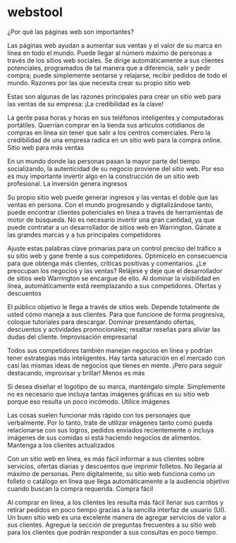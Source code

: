 # webstool

¿Por qué las páginas web son importantes?

Las páginas web ayudan a aumentar sus ventas y el valor de su marca en línea en todo el mundo. Puede llegar al número máximo de personas a través de los sitios web sociales. Se dirige automáticamente a sus clientes potenciales, programados de tal manera que a diferencia, salir y pedir compra; puede simplemente sentarse y relajarse, recibir pedidos de todo el mundo.
Razones por las que necesita crear su propio sitio web

Estas son algunas de las razones principales para crear un sitio web para las ventas de su empresa:
¡La credibilidad es la clave!

La gente pasa horas y horas en sus teléfonos inteligentes y computadoras portátiles. Querrían comprar en la tienda sus artículos cotidianos de compras en línea sin tener que salir a los centros comerciales. Pero la credibilidad de una empresa radica en un sitio web para la compra online.
Sitio web para más ventas

En un mundo donde las personas pasan la mayor parte del tiempo socializando, la autenticidad de su negocio proviene del sitio web. Por eso es muy importante invertir algo en la construcción de un sitio web profesional.
La inversión genera ingresos

Su propio sitio web puede generar ingresos y las ventas el doble que las ventas en persona. Con el mundo progresando y digitalizándose tanto, puede encontrar clientes potenciales en línea a través de herramientas de motor de búsqueda. No es necesario invertir una gran cantidad, ya que puede contratar a un desarrollador de sitios web en Warrington.
Gánate a las grandes marcas y a tus principales competidores

Ajuste estas palabras clave primarias para un control preciso del tráfico a su sitio web y gane frente a sus competidores. Optimícelo en consecuencia para que obtenga más clientes, críticas positivas y comentarios. ¿Le preocupan los negocios y las ventas? Relájese y deje que el desarrollador de sitios web Warrington se encargue de ello. Al dominar la visibilidad en línea, automáticamente está reemplazando a sus competidores.
Ofertas y descuentos

El público objetivo le llega a través de sitios web. Depende totalmente de usted cómo maneja a sus clientes. Para que funcione de forma progresiva, coloque tutoriales para descargar. Dominar presentando ofertas, descuentos y actividades promocionales; resaltar reseñas para aliviar las dudas del cliente.
Improvisación empresarial

Todos sus competidores también manejan negocios en línea y podrían tener estrategias más inteligentes. Hay tanta saturación en el mercado con casi las mismas ideas de negocios que tienes en mente. ¡Pero para seguir destacando, improvisar y brillar!
Menos es más

Si desea diseñar el logotipo de su marca, manténgalo simple. Simplemente no es necesario que incluya tantas imágenes gráficas en su sitio web porque eso resulta un poco incómodo.
Utilice imágenes

Las cosas suelen funcionar más rápido con los personajes que verbalmente. Por lo tanto, trate de utilizar imágenes tanto como pueda relacionarse con sus logros, pedidos enviados recientemente o incluya imágenes de sus comidas si está haciendo negocios de alimentos.
Mantenga a los clientes actualizados

Con un sitio web en línea, es más fácil informar a sus clientes sobre servicios, ofertas diarias y descuentos que imprimir folletos. No llegaría al máximo de personas. Pero digitalmente, su sitio web funciona como un folleto o catálogo en línea que llega automáticamente a la audiencia objetivo cuando buscan la compra requerida.
Compra fácil

Al comprar en línea, a los clientes les resulta más fácil llenar sus carritos y retirar pedidos en poco tiempo gracias a la sencilla interfaz de usuario (UI). Un buen sitio web es una excelente manera de agregar servicios de valor a sus clientes. Agregue la sección de preguntas frecuentes a su sitio web para los clientes que podrán responder a sus consultas en poco tiempo.
